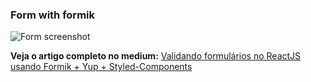 ### Form with formik 

![Form screenshot](https://miro.medium.com/max/1786/1*eXy7YRi-RZKJwMp43bCiVQ.png)

**Veja o artigo completo no medium:** 
[Validando formulários no ReactJS usando Formik + Yup + Styled-Components](https://medium.com/@joaovitorzv/validando-formul%C3%A1rios-no-reactjs-usando-formik-yup-styled-components-4d92234e0ddf)
